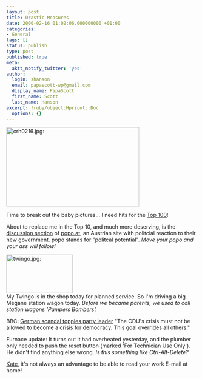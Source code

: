 ```yaml
---
layout: post
title: Drastic Measures
date: 2000-02-16 01:02:06.000000000 +01:00
categories:
- General
tags: []
status: publish
type: post
published: true
meta:
  aktt_notify_twitter: 'yes'
author:
  login: shanson
  email: papascott-wp@gmail.com
  display_name: PapaScott
  first_name: Scott
  last_name: Hanson
excerpt: !ruby/object:Hpricot::Doc
  options: {}
---
```

<p><img src="https://www.papascott.de/wordpress/wp-content/uploads/2000/02/crh0216.jpg" height="209" width="350" border="0" alt="crh0216.jpg: " /></p>
<p>Time to break out the baby pictures... I need hits for the <a href="http://www.editthispage.com/Top100">Top 100</a>!</p>
<p>About to replace me in the Top 10, and much more deserving, is the <a href="http://popo.editthispage.com/">discussion section</a> of <a href="http://www.popo.at/">popo.at</a>, an Austrian site with politcial reaction to their new government. popo stands for "politcal potential". <i>Move your popo and your ass will follow!</i> </p>
<p><img src="https://www.papascott.de/wordpress/wp-content/uploads/2000/02/twingo.jpg" height="102" width="175" border="0" alt="twingo.jpg: " /><br />
My Twingo is in the shop today for planned service. So I'm driving a big Megane station wagon today. <i>Before we became parents, we used to call station wagons 'Pampers Bombers'.</i></p>
<p>BBC: <a href="http://news.bbc.co.uk/hi/english/world/europe/newsid_645000/645038.stm">German scandal topples party leader</a> "The CDU's crisis must not be allowed to become a crisis for democracy. This goal overrides all others."</p>
<p>Furnace update: It turns out it had overheated yesterday, and the plumber only needed to push the reset button (marked 'For Technician Use Only'). He didn't find anything else wrong. <i>Is this something like Ctrl-Alt-Delete?</i></p>
<p><a href="http://brdbrain.editthispage.com/2000/02/15">Kate</a>, it's not always an advantage to be able to read your work E-mail at home!</p>
